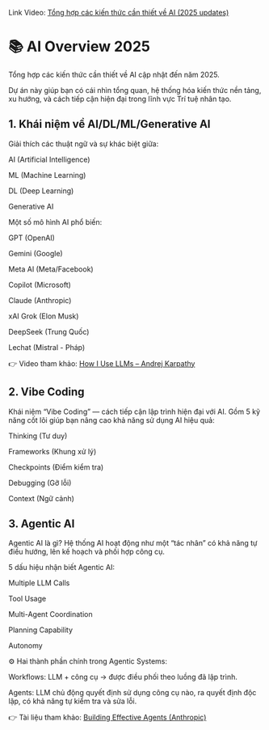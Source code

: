 Link Video: [Tổng hợp các kiến thức cần thiết về AI (2025 updates)](https://youtu.be/dw7RMFvfRwc)

# 📚 AI Overview 2025

Tổng hợp các kiến thức cần thiết về AI cập nhật đến năm 2025.

Dự án này giúp bạn có cái nhìn tổng quan, hệ thống hóa kiến thức nền tảng, xu hướng, và cách tiếp cận hiện đại trong lĩnh vực Trí tuệ nhân tạo.

## 1. Khái niệm về AI/DL/ML/Generative AI

Giải thích các thuật ngữ và sự khác biệt giữa:

AI (Artificial Intelligence)

ML (Machine Learning)

DL (Deep Learning)

Generative AI

Một số mô hình AI phổ biến:

GPT (OpenAI)

Gemini (Google)

Meta AI (Meta/Facebook)

Copilot (Microsoft)

Claude (Anthropic)

xAI Grok (Elon Musk)

DeepSeek (Trung Quốc)

Lechat (Mistral - Pháp)

👉 Video tham khảo: [How I Use LLMs – Andrej Karpathy](https://youtu.be/EWvNQjAaOHw?si=R_VC0fKZcfZ6cpxu)

## 2. Vibe Coding

Khái niệm “Vibe Coding” — cách tiếp cận lập trình hiện đại với AI.
Gồm 5 kỹ năng cốt lõi giúp bạn nâng cao khả năng sử dụng AI hiệu quả:

Thinking (Tư duy)

Frameworks (Khung xử lý)

Checkpoints (Điểm kiểm tra)

Debugging (Gỡ lỗi)

Context (Ngữ cảnh)

## 3. Agentic AI

Agentic AI là gì?
Hệ thống AI hoạt động như một “tác nhân” có khả năng tự điều hướng, lên kế hoạch và phối hợp công cụ.

5 dấu hiệu nhận biết Agentic AI:

Multiple LLM Calls

Tool Usage

Multi-Agent Coordination

Planning Capability

Autonomy

⚙️ Hai thành phần chính trong Agentic Systems:

Workflows: LLM + công cụ → được điều phối theo luồng đã lập trình.

Agents: LLM chủ động quyết định sử dụng công cụ nào, ra quyết định độc lập, có khả năng tự kiểm tra và sửa lỗi.

👉 Tài liệu tham khảo: [Building Effective Agents (Anthropic)](https://www.anthropic.com/engineering/building-effective-agents)

